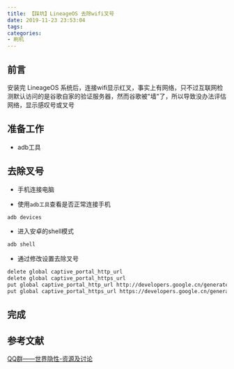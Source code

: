 ```yaml
---
title: 【踩坑】LineageOS 去除wifi叉号
date: 2019-11-23 23:53:04
tags:
categories:
- 刷机
---
```


## 前言

安装完 LineageOS 系统后，连接wifi显示红叉，事实上有网络，只不过互联网检测默认访问的是谷歌自家的验证服务器，然而谷歌被"墙"了，所以导致没办法评估网络，显示感叹号或叉号

<!-- more -->

## 准备工作

- adb工具

## 去除叉号

- 手机连接电脑

- 使用`adb工具`查看是否正常连接手机

``` bash
adb devices
```

- 进入安卓的shell模式

``` bash
adb shell
```

- 通过修改设置去除叉号

``` bash
delete global captive_portal_http_url
delete global captive_portal_https_url
put global captive_portal_http_url http://developers.google.cn/generate_204
put global captive_portal_https_url https://developers.google.cn/generate_204
```

## 完成

## 参考文献

[QQ群——世界隐性-资源及讨论](https://jq.qq.com/?_wv=1027&k=5lGp1Yv)

